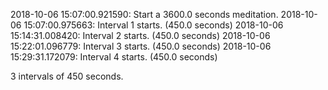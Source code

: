 2018-10-06 15:07:00.921590: Start a 3600.0 seconds meditation.
2018-10-06 15:07:00.975663: Interval 1 starts. (450.0 seconds)
2018-10-06 15:14:31.008420: Interval 2 starts. (450.0 seconds)
2018-10-06 15:22:01.096779: Interval 3 starts. (450.0 seconds)
2018-10-06 15:29:31.172079: Interval 4 starts. (450.0 seconds)

3 intervals of 450 seconds.
